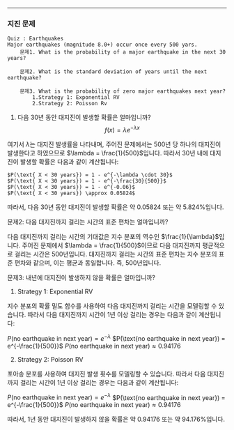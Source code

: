 
---
### 지진 문제
```
Quiz : Earthquakes
Major earthquakes (magnitude 8.0+) occur once every 500 yars.
	문제1. What is the probability of a major earthquake in the next 30 years?
		
	문제2. What is the standard deviation of years until the next earthquake?

	문제3. What is the probability of zero major earthquakes next year?
		1.Strategy 1: Exponential RV
		2.Strategy 2: Poisson Rv
```

1.  다음 30년 동안 대지진이 발생할 확률은 얼마입니까?
$$f(x) = \lambda e^{-\lambda x}$$

여기서 $\lambda$는 대지진 발생률을 나타내며, 주어진 문제에서는 500년 당 하나의 대지진이 발생한다고 하였으므로 $\lambda = \frac{1}{500}$입니다. 따라서 30년 내에 대지진이 발생할 확률은 다음과 같이 계산됩니다:

	$P(\text{ X < 30 years}) = 1 - e^{-\lambda \cdot 30}$
	$P(\text{ X < 30 years}) = 1 - e^{-\frac{30}{500}}$
	$P(\text{ X < 30 years}) = 1 - e^{-0.06}$
	$P(\text{ X < 30 years}) \approx 0.05824$

따라서, 다음 30년 동안 대지진이 발생할 확률은 약 0.05824 또는 약 5.824%입니다.

문제2: 다음 대지진까지 걸리는 시간의 표준 편차는 얼마입니까?

다음 대지진까지 걸리는 시간의 기대값은 지수 분포의 역수인 $\frac{1}{\lambda}$입니다. 주어진 문제에서 $\lambda = \frac{1}{500}$이므로 다음 대지진까지 평균적으로 걸리는 시간은 500년입니다. 대지진까지 걸리는 시간의 표준 편차는 지수 분포의 표준 편차와 같으며, 이는 평균과 동일합니다. 즉, 500년입니다.

문제3: 내년에 대지진이 발생하지 않을 확률은 얼마입니까?

1. Strategy 1: Exponential RV

지수 분포의 확률 밀도 함수를 사용하여 다음 대지진까지 걸리는 시간을 모델링할 수 있습니다. 따라서 다음 대지진까지 시간이 1년 이상 걸리는 경우는 다음과 같이 계산됩니다:

$P(\text{no earthquake in next year}) = e^{-\lambda}$
$P(\text{no earthquake in next year}) = e^{-\frac{1}{500}}$
$P(\text{no earthquake in next year}) \approx 0.94176$

2. Strategy 2: Poisson RV

포아송 분포를 사용하여 대지진 발생 횟수를 모델링할 수 있습니다. 따라서 다음 대지진까지 걸리는 시간이 1년 이상 걸리는 경우는 다음과 같이 계산됩니다:

$P(\text{no earthquake in next year}) = e^{-\lambda}$
$P(\text{no earthquake in next year}) = e^{-\frac{1}{500}}$
$P(\text{no earthquake in next year}) \approx 0.94176$

따라서, 1년 동안 대지진이 발생하지 않을 확률은 약 0.94176 또는 약 94.176%입니다.